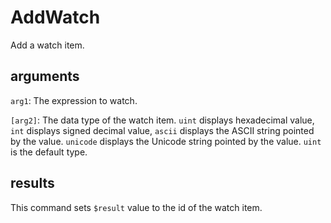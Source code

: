 # AddWatch

Add a watch item.

## arguments

`arg1`: The expression to watch.

`[arg2]`: The data type of the watch item. `uint` displays hexadecimal value, `int` displays signed decimal value, `ascii` displays the ASCII string pointed by the value. `unicode` displays the Unicode string pointed by the value. `uint` is the default type.

## results

This command sets `$result` value to the id of the watch item.